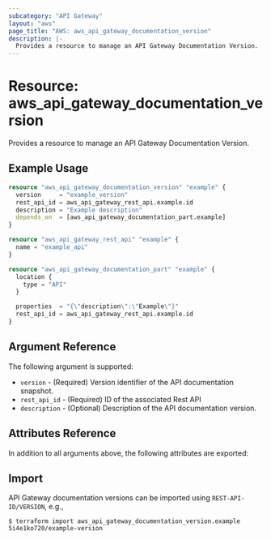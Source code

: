 ```yaml
---
subcategory: "API Gateway"
layout: "aws"
page_title: "AWS: aws_api_gateway_documentation_version"
description: |-
  Provides a resource to manage an API Gateway Documentation Version.
---
```


# Resource: aws_api_gateway_documentation_version

Provides a resource to manage an API Gateway Documentation Version.

## Example Usage

```terraform
resource "aws_api_gateway_documentation_version" "example" {
  version     = "example_version"
  rest_api_id = aws_api_gateway_rest_api.example.id
  description = "Example description"
  depends_on  = [aws_api_gateway_documentation_part.example]
}

resource "aws_api_gateway_rest_api" "example" {
  name = "example_api"
}

resource "aws_api_gateway_documentation_part" "example" {
  location {
    type = "API"
  }

  properties  = "{\"description\":\"Example\"}"
  rest_api_id = aws_api_gateway_rest_api.example.id
}
```

## Argument Reference

The following argument is supported:

* `version` - (Required) Version identifier of the API documentation snapshot.
* `rest_api_id` - (Required) ID of the associated Rest API
* `description` - (Optional) Description of the API documentation version.

## Attributes Reference

In addition to all arguments above, the following attributes are exported:

## Import

API Gateway documentation versions can be imported using `REST-API-ID/VERSION`, e.g.,

```
$ terraform import aws_api_gateway_documentation_version.example 5i4e1ko720/example-version
```
